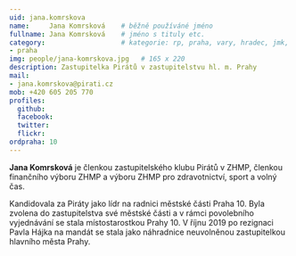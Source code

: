 ```yaml
---
uid: jana.komrskova
name:     Jana Komrsková  	# běžně používáné jméno
fullname: Jana Komrsková  	# jméno s tituly etc.
category:                 	# kategorie: rp, praha, vary, hradec, jmk, senat
- praha
img: people/jana-komrskova.jpg   # 165 x 220
description: Zastupitelka Pirátů v zastupitelstvu hl. m. Prahy              	# kratký popis, max 160 znaků
mail:
- jana.komrskova@pirati.cz
mob: +420 605 205 770			  
profiles:
  github:                 
  facebook: 		  
  twitter: 		  
  flickr:     		  
ordpraha: 10
---
```


**Jana Komrsková** je členkou zastupitelského klubu Pirátů v ZHMP, členkou finančního výboru ZHMP a výboru ZHMP pro zdravotnictví, sport a volný čas.

Kandidovala za Piráty jako lídr na radnici městské části Praha 10. Byla zvolena do zastupitelstva své městské části a v rámci povolebního vyjednávání se stala místostarostkou Prahy 10. V říjnu 2019 po rezignaci Pavla Hájka na mandát se stala jako náhradnice neuvolněnou zastupitelkou hlavního města Prahy. 
